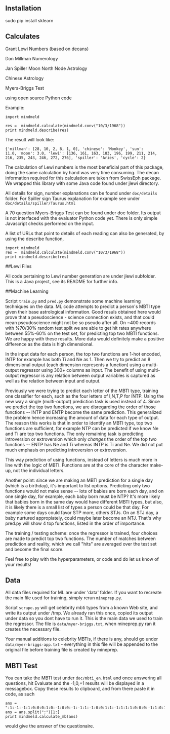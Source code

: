 ## Installation

sudo pip install sklearn

## Calculates

Grant Lewi Numbers (based on decans)

Dan Millman Numerology

Jan Spiller Moon North Node Astrology

Chinese Astrology

Myers-Briggs Test

using open source Python code

Example:

```
import mindmeld

res =  mindmeld.calculate(mindmeld.conv("10/3/1968"))
print mindmeld.describe(res)
```

The result will look like:

```
{'millman': [28, 10, 2, 8, 1, 0], 'chinese': 'Monkey', 'sun':
11.0, 'moon': 3.0, 'lewi': [136, 161, 163, 183, 196, 199, 211, 214,
216, 235, 243, 246, 272, 276], 'spiller': 'Aries', 'cycle': 2}
```

The calculation of Lewi numbers is the most beneficial part of this
package, doing the same calculation by hand was very time
consuming. The decan information required for this calculation are
taken from SwissEph package. We wrapped this library with some Java
code found under jlewi directory. 

All details for sign, number explanations can be found under
`doc/details` folder. For Spiller sign Taurus explanation for example
see under `doc/details/spiller/Taurus.html`

A 70 question Myers-Briggs Test can be found under doc folder. Its
output is not interfaced with the evaluator Python code yet. There is
only simple Javascript checks performed on the input.

A list of URLs that point to details of each reading can also be
generated, by using the describe function,

```
import mindmeld
res =  mindmeld.calculate(mindmeld.conv("10/3/1968"))
print mindmeld.describe(res)
```

##Lewi Files

All code pertaining to Lewi number generation are under jlewi
subfolder. This is a Java project, see its README for further info. 

##Machine Learning

Script `train.py` and `pred.py` demonstrate some machine learning
techniques on the data. ML code attempts to predict a person's MBTI
type given their base astrological information. Good resuls obtained
here would prove that a pseudoscience - science connection exists, and
that could mean pseudoscience might not be so pseudo after all. On
~400 records with %70/30% random test split we are able to get hit
rates anywhere between 55%-60% on the test set, for predicting top two
MBTI functions. We are happy with these results. More data would
definitely make a positive difference as the data is high dimensional.

In the input data for each person, the top two functions are 1-hot
encoded, INTP for example has both Ti and Ne as 1. Then we try to
predict an 8 dimensional output (each dimension represents a function)
using a multi-output regressor using 300+ columns as input. The
benefit of using multi-output regressor is any relation between output
variables is captured as well as the relation between input and output.

Previously we were trying to predict each letter of the MBTI type,
training one classifier for each, such as the four letters of I,N,T,P
for INTP. Using the new way a single (multi-output) prediction task is
used instead of 4. Since we predict the top two functions, we are
disregarding the order of those functions -- INTP and ENTP become the
same prediction. This generalized the problem hence increasing the
amount of data for each type of output. The reason this works is that
in order to identify an MBTI type, top two functions are sufficient,
for example NTP can be predicted if we know Ne and Ti are top two
functions. The only remaining task is predicting introversion or
extroversion which only _changes_ the order of the top two functions
-- ENTP has Ne and Ti whereas INTP is Ti and Ne. We did not put much
emphasis on predicting introversion or extroversion.

This way prediction of using functions, instead of letters is much
more in line with the logic of MBTI. Functions are at the core of the
character make-up, not the individual letters.

Another point: since we are making an MBTI prediction for a single day
(which is a birthday), it's important to list options. Predicting only
two functions would not make sense -- lots of babies are born each
day, and on one single day, for example, each baby born must be NTP?
It's more likely that babies born in the same day would have different
MBTI types, but also, it is likely there is a small list of types a
person could be that day. For example some days could favor STP more,
others STJs. On an STJ day, a baby nurtured appropiately, could maybe
later become an NTJ. That's why pred.py will show 4 top functions,
listed in the order of importance.

The training / testing scheme: once the regressor is trained, four
choices are made to predict top two functions. The number of matches
between prediction and reality, which we call "hits" are averaged over
the test set and become the final score.

Feel free to play with the hyperparameters, or code and do let us know
of your results!

## Data

All data files required for ML are under 'data' folder. If you want to
recreate the main file used for training, simply rerun
`mineprep.py`.

Script `scrape.py` will get celebrity mbti types from a known Web
site, and write its output under /tmp. We already ran this once,
copied its output under data so you dont have to run it. This is the
main data we used to train the regressor. The file is
`data/myer-briggs.txt`, when mineprep.py ran it creates the necessary
file.

Your manual additions to celebrity MBTIs, if there is any, should go
under `data/myer-briggs-app.txt` - everything in this file will be
appended to the original file before training file is created by
mineprep.


## MBTI Test

You can take the MBTI test under `doc/mbti_en.html` and once answering
all questions, hit Evaluate and the -1,0,+1 results will be displayed
in a messagebox. Copy these results to clipboard, and from there paste
it in code, as such

```
ans = ":1:-1:-1:1:0:0:0:1:0:-1:0:0:-1:-1:1:-1:0:0:1:1:-1:1:1:1:0:0:0:-1:1:0:1:1:0:0:0:0:0:1:-1:-1:1:1:1:1:1:1:-1:1:1:1:0:-1:-1:-1:-1:1:0:0:0:0:-1:0:0:-1:0:-1:-1:-1:0:0"
ans = ans.split(":")[1:]
print mindmeld.calculate_mb(ans)
```

would give the answer of the questionaire. 


